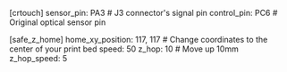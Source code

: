 [crtouch]
sensor_pin: PA3 # J3 connector's signal pin
control_pin: PC6 # Original optical sensor pin

[safe_z_home]
home_xy_position: 117, 117 # Change coordinates to the center of your print bed
speed: 50
z_hop: 10                 # Move up 10mm
z_hop_speed: 5